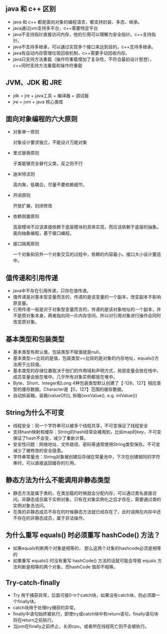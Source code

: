 ## java 和 c++ 区别
* java 和 c++ 都是面向对象的编程语言，都支持封装、多态、继承。
* java通过jvm支持多平台，c++需要特定平台
* java不支持指针直接访问内存，他的引用可以理解为安全指针。c++支持指针。
* java不支持多继承，可以通过实现多个接口来达到目的，c++支持多继承。
* java有自动内存管理垃圾回收机制，c++需要手动回收内存。
* java只支持方法重载（操作符重载增加了复杂性，不符合最初设计思想），c++同时支持方法重载和操作符重载

## JVM、JDK 和 JRE
* jdk = jre + java工具 + 编译器 + 调试器
* jre = jvm + java 核心类库

## 面向对象编程的六大原则
* 对象单一原则
  
  对象设计要求独立，不能设计万能对象
* 里式替换原则

  子类能够完全替代父类，反之则不行
* 迪米特法则

  高内聚，低耦合。尽量不要依赖细节。
* 开闭原则

  开放扩展，封闭修改
* 依赖倒置原则

  高层模块不应该直接依赖于底层模块的具体实现，而应该依赖于底层的抽象。面向抽象编程，基于接口编程。
* 接口隔离原则

  一个对象和另外一个对象交互的过程中，依赖的内容最小。接口大小设计要适中。
  
## 值传递和引用传递
* java中不存在引用传递，只存在值传递。
* 值传递是对基本型变量而言的，传递的是该变量的一个副本，改变副本不影响原变量。
* 引用传递一般是对于对象型变量而言的，传递的是该对象地址的一个副本，并不是原对象本身，两者指向同一片内存空间。所以对引用对象进行操作会同时改变原对象。

## 基本类型和包装类型
* 基本类型有默认值，包装类型不赋值就是null。
* 基本类型==比较的是值，包装类型==比较的是对象的内存地址，equals()方法用于比较值。
* 基本类型的存储位置取决于他们的作用域和声明方式，局部变量会放在栈中，成员变量会放在堆中。几乎所有对象实例都放在堆中。
* Byte、Short、Integer和Long 4种包装类型默认创建了【-128，127】相应类型的缓存数据。Character是【0，127】范围的缓存数据。
* 自动拆装箱，装箱(valueOf()), 拆箱(xxxValue(), e.g. intValue())

## String为什么不可变
* 线程安全：同一个字符串可以被多个线程共享，不可变保证了线程安全
* 支持hash映射和缓存：String的hash经常会被用到，比如map的key，不可变保证了hash不会变，减少了重新计算。
* 安全性问题：网络地址、文件路径、密码等通常使用String类型保存。不可变减少了被修改的安全隐患。
* 字符串常量池：String对象被创建后存储在常量池中，下次在创建相同的字符串时，可以直接返回缓存的引用。

## 静态方法为什么不能调用非静态类型
* 静态方法是属于类的，在类加载的时候就会分配内存，可以通过类名直接访问。非静态成员属于实例对象，只有在对象实例化之后才存在，需要通过类的实例对象去访问。
* 在类的非静态成员不存在的时候静态方法就已经存在了，此时调用在内存中还不存在的非静态成员，属于非法操作。

## 为什么重写 equals() 时必须重写 hashCode() 方法？
* 如果equals判断两个对象是相等的， 那么这两个对象的hashcode必须是相等的
* 如果重写 equals() 时没有重写 hashCode() 方法的话就可能会导致 equals 方法判断是相等的两个对象，而hashCode 值却不相等。

## Try-catch-finally
* Try 用于捕获异常，后面可接0-n个catch块，如果没有catch块，则必须跟一个finally块。
* catch块用于处理try捕获的异常。
* finally中语句始终被执行，即使try或catch块中有return语句，finally语句块将在return之前执行。
* 当jvm在finally之前终止，关闭cpu，或者所在线程死亡则不会被执行。
